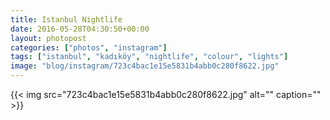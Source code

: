 ```yaml
---
title: Istanbul Nightlife
date: 2016-05-28T04:30:50+00:00
layout: photopost
categories: ["photos", "instagram"]
tags: ["istanbul", "kadıköy", "nightlife", "colour", "lights"]
image: "blog/instagram/723c4bac1e15e5831b4abb0c280f8622.jpg"
---
```


{{< img src="723c4bac1e15e5831b4abb0c280f8622.jpg" alt="" caption="" >}}



